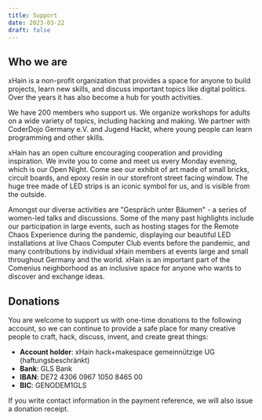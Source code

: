 ```yaml
---
title: Support
date: 2023-03-22
draft: false
---
```


## Who we are

xHain is a non-profit organization that provides a space for anyone to build projects, learn new skills, and discuss important topics like digital politics. Over the years it has also become a hub for youth activities.

We have 200 members who support us. We organize workshops for adults on a wide variety of topics, including hacking and making. We partner with CoderDojo Germany e.V. and Jugend Hackt, where young people can learn programming and other skills.

xHain has an open culture encouraging cooperation and providing inspiration. We invite you to come and meet us every Monday evening, which is our Open Night. Come see our exhibit of art made of small bricks, circuit boards, and epoxy resin in our storefront street facing window. The huge tree made of LED strips is an iconic symbol for us, and is visible from the outside.

Amongst our diverse activities are "Gespräch unter Bäumen" - a series of women-led talks and discussions. Some of the many past highlights include our participation in large events, such as hosting stages for the Remote Chaos Experience during the pandemic, displaying our beautiful LED installations at live Chaos Computer Club events before the pandemic, and many contributions by individual xHain members at events large and small throughout Germany and the world. xHain is an important part of the Comenius neighborhood as an inclusive space for anyone who wants to discover and exchange ideas.

## Donations
You are welcome to support us with one-time donations to the following account, so we can continue to provide a safe place for many creative people to craft, hack, discuss, invent, and create great things:

- **Account holder**: xHain hack+makespace gemeinnützige UG (haftungsbeschränkt)
- **Bank**: GLS Bank
- **IBAN**: DE72 4306 0967 1050 8465 00
- **BIC**: GENODEM1GLS

If you write contact information in the payment reference, we will also issue a donation receipt.

